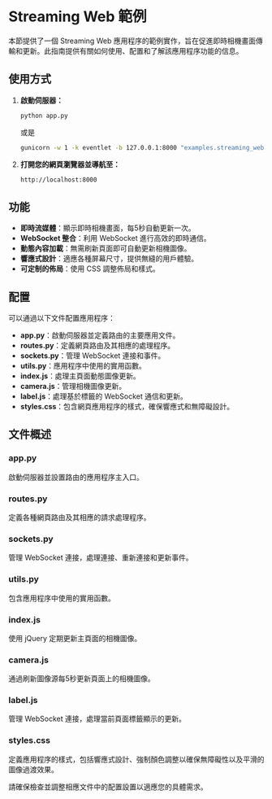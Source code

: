# Streaming Web 範例

本節提供了一個 Streaming Web 應用程序的範例實作，旨在促進即時相機畫面傳輸和更新。此指南提供有關如何使用、配置和了解該應用程序功能的信息。

## 使用方式

1. **啟動伺服器：**
    ```sh
    python app.py
    ```

    或是

    ```sh
    gunicorn -w 1 -k eventlet -b 127.0.0.1:8000 "examples.streaming_web.app:app"
    ```

2. **打開您的網頁瀏覽器並導航至：**
    ```sh
    http://localhost:8000
    ```

## 功能

- **即時流媒體**：顯示即時相機畫面，每5秒自動更新一次。
- **WebSocket 整合**：利用 WebSocket 進行高效的即時通信。
- **動態內容加載**：無需刷新頁面即可自動更新相機圖像。
- **響應式設計**：適應各種屏幕尺寸，提供無縫的用戶體驗。
- **可定制的佈局**：使用 CSS 調整佈局和樣式。

## 配置

可以通過以下文件配置應用程序：

- **app.py**：啟動伺服器並定義路由的主要應用文件。
- **routes.py**：定義網頁路由及其相應的處理程序。
- **sockets.py**：管理 WebSocket 連接和事件。
- **utils.py**：應用程序中使用的實用函數。
- **index.js**：處理主頁面動態圖像更新。
- **camera.js**：管理相機圖像更新。
- **label.js**：處理基於標籤的 WebSocket 通信和更新。
- **styles.css**：包含網頁應用程序的樣式，確保響應式和無障礙設計。

## 文件概述

### app.py
啟動伺服器並設置路由的應用程序主入口。

### routes.py
定義各種網頁路由及其相應的請求處理程序。

### sockets.py
管理 WebSocket 連接，處理連接、重新連接和更新事件。

### utils.py
包含應用程序中使用的實用函數。

### index.js
使用 jQuery 定期更新主頁面的相機圖像。

### camera.js
通過刷新圖像源每5秒更新頁面上的相機圖像。

### label.js
管理 WebSocket 連接，處理當前頁面標籤顯示的更新。

### styles.css
定義應用程序的樣式，包括響應式設計、強制顏色調整以確保無障礙性以及平滑的圖像過渡效果。

請確保檢查並調整相應文件中的配置設置以適應您的具體需求。
